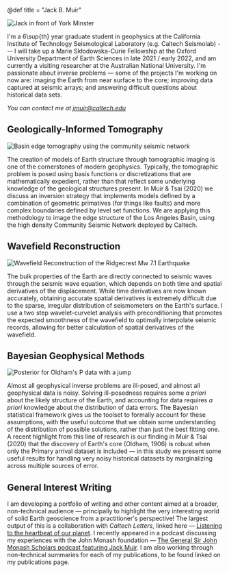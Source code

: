@def title = "Jack B. Muir"


![Jack in front of York Minster](/assets/jbmuir_long_compressed.jpeg)

I'm a 6\sup{th} year graduate student in geophysics at the California Institute of Technology Seismological Laboratory (e.g. Caltech Seismolab) --- I will take up a Marie Skłodowska-Curie Fellowship at the Oxford University Department of Earth Sciences in late 2021 / early 2022, and am currently a visiting researcher at the Australian National University. I'm passionate about inverse problems — some of the projects I'm working on now are: imaging the Earth from near surface to the core; improving data captured at seismic arrays; and answering difficult questions about historical data sets. 

*You can contact me at [jmuir@caltech.edu](mailto:jmuir@caltech.edu)*

## Geologically-Informed Tomography

![Basin edge tomography using the community seismic network](/assets/researchfigs/levelset.png)

The creation of models of Earth structure through tomographic imaging is one of the cornerstones of modern geophysics. Typically, the tomographic problem is posed using basis functions or discretizations that are mathematically expedient, rather than that reflect some underlying knowledge of the geological structures present. In Muir & Tsai (2020) we discuss an inversion strategy that implements models defined by a combination of geometric primatives (for things like faults) and more complex boundaries defined by level set functions. We are applying this methodology to image the edge structure of the Los Angeles Basin, using the high density Community Seismic Network deployed by Caltech.

## Wavefield Reconstruction

![Wavefield Reconstruction of the Ridgecrest Mw 7.1 Earthquake](/assets/researchfigs/ridgecrest_cv.jpg)

The bulk properties of the Earth are directly connected to seismic waves through the seismic wave equation, which depends on both time and spatial derivatives of the displacement. While time derivatives are now known accurately, obtaining accurate spatial derivatives is extremely difficult due to the sparse, irregular distribution of seismometers on the Earth's surface. I use a two step wavelet-curvelet analysis with preconditioning that promotes the expected smoothness of the wavefield to optimally interpolate seismic records, allowing for better calculation of spatial derivatives of the wavefield.

## Bayesian Geophysical Methods

![Posterior for Oldham's P data with a jump](/assets/researchfigs/oldham.jpg)

Almost all geophysical inverse problems are ill-posed, and almost all geophysical data is noisy. Solving ill-posedness requires some *a priori* about the likely structure of the Earth, and accounting for data requires *a priori* knowledge about the distribution of data errors. The Bayesian statistical framework gives us the toolset to formally account for these assumptions, with the useful outcome that we obtain some understanding of the distribution of possible solutions, rather than just the best fitting one. A recent highlight from this line of research is our finding in Muir & Tsai (2020) that the discovery of Earth's core (Oldham, 1906) is robust when only the Primary arrival dataset is included — in this study we present some useful results for handling very noisy historical datasets by marginalizing across multiple sources of error. 

## General Interest Writing

I am developing a portfolio of writing and other content aimed at a broader, non-technical audience — principally to highlight the very interesting world of solid Earth geoscience from a practitioner's perspective! The largest output of this is a collaboration with *Caltech Letters*, linked here — [Listening to the heartbeat of our planet](https://caltechletters.org/science/historical-seismology). I recently appeared in a podcast discussing my experiences with the John Monash foundation — [The General Sir John Monash Scholars podcast featuring Jack Muir](https://player.whooshkaa.com/episode?id=842498). I am also working through non-technical summaries for each of my publications, to be found linked on my publications page. 